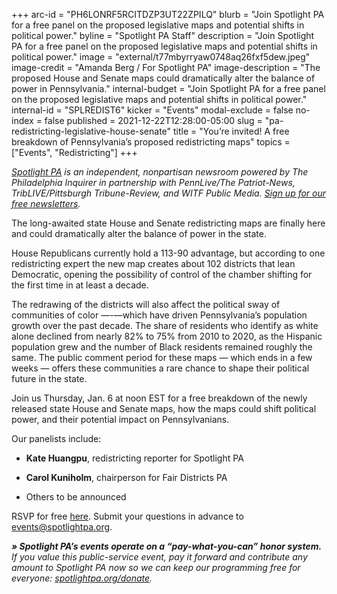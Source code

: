 +++
arc-id = "PH6LONRF5RCITDZP3UT22ZPILQ"
blurb = "Join Spotlight PA for a free panel on the proposed legislative maps and potential shifts in political power."
byline = "Spotlight PA Staff"
description = "Join Spotlight PA for a free panel on the proposed legislative maps and potential shifts in political power."
image = "external/t77mbyrryaw0748aq26fxf5dew.jpeg"
image-credit = "Amanda Berg / For Spotlight PA"
image-description = "The proposed House and Senate maps could dramatically alter the balance of power in Pennsylvania."
internal-budget = "Join Spotlight PA for a free panel on the proposed legislative maps and potential shifts in political power."
internal-id = "SPLREDIST6"
kicker = "Events"
modal-exclude = false
no-index = false
published = 2021-12-22T12:28:00-05:00
slug = "pa-redistricting-legislative-house-senate"
title = "You’re invited! A free breakdown of Pennsylvania’s proposed redistricting maps"
topics = ["Events", "Redistricting"]
+++

<a href="https://www.spotlightpa.org/"><i>Spotlight PA</i></a><i> is an independent, nonpartisan newsroom powered by The Philadelphia Inquirer in partnership with PennLive/The Patriot-News, TribLIVE/Pittsburgh Tribune-Review, and WITF Public Media. </i><a href="https://www.spotlightpa.org/newsletters"><i>Sign up for our free newsletters</i></a><i>.</i>

The long-awaited state House and Senate redistricting maps are finally here and could dramatically alter the balance of power in the state.

House Republicans currently hold a 113-90 advantage, but according to one redistricting expert the new map creates about 102 districts that lean Democratic, opening the possibility of control of the chamber shifting for the first time in at least a decade.

The redrawing of the districts will also affect the political sway of communities of color —-—which have driven Pennsylvania’s population growth over the past decade. The share of residents who identify as white alone declined from nearly 82% to 75% from 2010 to 2020, as the Hispanic population grew and the number of Black residents remained roughly the same. The public comment period for these maps — which ends in a few weeks — offers these communities a rare chance to shape their political future in the state.

Join us Thursday, Jan. 6 at noon EST for a free breakdown of the newly released state House and Senate maps, how the maps could shift political power, and their potential impact on Pennsylvanians.

Our panelists include:

- <b>Kate Huangpu</b>, redistricting reporter for Spotlight PA<br/>

- <b>Carol Kuniholm</b>, chairperson for Fair Districts PA<br/>

- Others to be announced<br/>

RSVP for free <a href="https://inquirer.zoom.us/webinar/register/WN_irSI5mCeQQid6XA1nTR_hA">here</a>. Submit your questions in advance to <a href="mailto:events@spotlightpa.org">events@spotlightpa.org</a>.

<i><b>» Spotlight PA’s events operate on a “pay-what-you-can” honor system. </b></i><i>If you value this public-service event, pay it forward and contribute any amount to Spotlight PA now so we can keep our programming free for everyone: </i><a href="http://spotlightpa.org/donate"><i>spotlightpa.org/donate</i></a><i>.</i>

<script src="https://www.spotlightpa.org/embed.js" async></script><div data-spl-embed-version="1" data-spl-src="https://www.spotlightpa.org/embeds/donate/?eyebrow_text=SUPPORT%20SPOTLIGHT%20PA&cta_text=YES%2C%20TRIPLE%20MY%20GIFT&teaser_text=Support%20Spotlight%20PA's%20vital%20investigative%20journalism%20for%20Pennsylvania%20and%20for%20a%20limited%20time%2C%20all%20gifts%20will%20be%20TRIPLED."></div>
